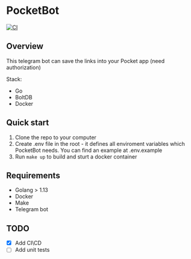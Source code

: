 # PocketBot

[![CI](https://github.com/tabularasa31/PocketBot/actions/workflows/main.yml/badge.svg)](https://github.com/tabularasa31/PocketBot/actions/workflows/main.yml)


## Overview

This telegram bot can save the links into your Pocket app (need authorization)

Stack:
- Go
- BoltDB
- Docker

## Quick start

1. Clone the repo to your computer
2. Create .env file in the root - it defines all enviroment variables which PocketBot needs. You can find an example at .env.example
3. Run `make up` to build and sturt a docker container


## Requirements

- Golang > 1.13
- Docker
- Make
- Telegram bot

## TODO
- [X] Add CI\CD
- [ ] Add unit tests
